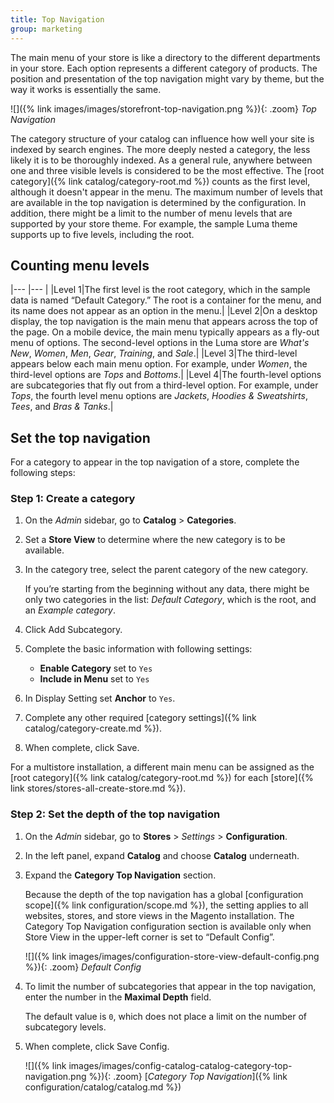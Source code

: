 ```yaml
---
title: Top Navigation
group: marketing
---
```


The main menu of your store is like a directory to the different departments in your store. Each option represents a different category of products. The position and presentation of the top navigation might vary by theme, but the way it works is essentially the same.

![]({% link images/images/storefront-top-navigation.png %}){: .zoom}
_Top Navigation_

The category structure of your catalog can influence how well your site is indexed by search engines. The more deeply nested a category, the less likely it is to be thoroughly indexed. As a general rule, anywhere between one and three visible levels is considered to be the most effective. The [root category]({% link catalog/category-root.md %}) counts as the first level, although it doesn't appear in the menu. The maximum number of levels that are available in the top navigation is determined by the configuration. In addition, there might be a limit to the number of menu levels that are supported by your store theme. For example, the sample Luma theme supports up to five levels, including the root.

## Counting menu levels

|--- |--- |
|Level 1|The first level is the root category, which in the sample data  is named “Default Category.” The root is a container for the menu, and its name does not appear as an option in the menu.|
|Level 2|On a desktop display, the top navigation is the main menu that appears across the top of the page. On a mobile device, the main menu typically appears as a fly-out menu of options. The second-level options in the Luma  store are _What's New_, _Women_, _Men_, _Gear_, _Training_, and _Sale_.|
|Level 3|The third-level appears below each  main menu option. For example, under _Women_, the third-level options are _Tops_ and _Bottoms_.|
|Level 4|The fourth-level options are subcategories that fly out from a third-level option. For example, under _Tops_, the fourth level menu options are _Jackets_, _Hoodies & Sweatshirts_, _Tees_, and _Bras & Tanks_.|

## Set the top navigation

For a category to appear in the top navigation of a store, complete the following steps:

### Step 1: Create a category

1. On the _Admin_ sidebar, go to **Catalog** > **Categories**.

1. Set a **Store View** to determine where the new category is to be available.

1. In the category tree, select the parent category of the new category.

   If you’re starting from the beginning without any data, there might be only two categories in the list: _Default Category_, which is the root, and an _Example category_.

1. Click <span class="btn">Add Subcategory</span>.

1. Complete the basic information with following settings:

   - **Enable Category** set to `Yes`
   - **Include in Menu** set to `Yes`

1. In Display Setting set **Anchor** to `Yes`.

1. Complete any other required [category settings]({% link catalog/category-create.md %}).

1. When complete, click <span class="btn">Save</span>.

For a multistore installation, a different main menu can be assigned as the [root category]({% link catalog/category-root.md %}) for each [store]({% link stores/stores-all-create-store.md %}).

### Step 2: Set the depth of the top navigation

1. On the _Admin_ sidebar, go to **Stores** > _Settings_ > **Configuration**.

1. In the left panel, expand **Catalog** and choose **Catalog** underneath.

1. Expand the **Category Top Navigation** section.

   Because the depth of the top navigation has a global [configuration scope]({% link configuration/scope.md %}), the setting applies to all websites, stores, and store views in the Magento installation. The Category Top Navigation configuration section is available only when Store View in the upper-left corner is set to “Default Config”.

   ![]({% link images/images/configuration-store-view-default-config.png %}){: .zoom}
   _Default Config_

1. To limit the number of subcategories that appear in the top navigation, enter the number in the **Maximal Depth** field.

   The default value is `0`, which does not place a limit on the number of subcategory levels.

1. When complete, click <span class="btn">Save Config</span>.

   ![]({% link images/images/config-catalog-catalog-category-top-navigation.png %}){: .zoom}
   [_Category Top Navigation_]({% link configuration/catalog/catalog.md %})
